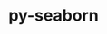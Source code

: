 ---
title: "py-seaborn"
layout: cache
categories: [package, develop]
meta: {"versions": ["0.12.2"], "compilers": ["gcc@=11.1.0", "gcc@=11.4.0", "gcc@=9.4.0", "oneapi@=2023.2.0", "oneapi@=2023.2.1"], "oss": ["ubuntu20.04"], "platforms": ["linux"], "targets": ["ppc64le", "x86_64", "x86_64_v3"], "stacks": ["e4s", "e4s-oneapi", "e4s-power", "root"], "num_specs": 10, "num_specs_by_stack": {"e4s-power": 3, "root": 10, "e4s-oneapi": 4, "e4s": 3}}
spec_details: [{"hash": "trmcvim2kewjujrzs7okkr4udoenmket", "compiler": "gcc@=11.1.0", "versions": ["0.12.2"], "os": "ubuntu20.04", "platform": "linux", "target": "ppc64le", "variants": ["build_system=python_pip", "~stats"], "stacks": ["e4s-power", "root"], "size": "-", "tarball": "https://binaries.spack.io/develop/build_cache/linux-ubuntu20.04-ppc64le/gcc-11.1.0/py-seaborn-0.12.2/linux-ubuntu20.04-ppc64le-gcc-11.1.0-py-seaborn-0.12.2-trmcvim2kewjujrzs7okkr4udoenmket.spack"}, {"hash": "e2ogpmab2doxemnr63q7essop5tvozkh", "compiler": "gcc@=11.1.0", "versions": ["0.12.2"], "os": "ubuntu20.04", "platform": "linux", "target": "ppc64le", "variants": ["build_system=python_pip", "~stats"], "stacks": ["e4s-power", "root"], "size": "-", "tarball": "https://binaries.spack.io/develop/build_cache/linux-ubuntu20.04-ppc64le/gcc-11.1.0/py-seaborn-0.12.2/linux-ubuntu20.04-ppc64le-gcc-11.1.0-py-seaborn-0.12.2-e2ogpmab2doxemnr63q7essop5tvozkh.spack"}, {"hash": "kasnspguhuxanvribdau5a24bembm2h3", "compiler": "gcc@=9.4.0", "versions": ["0.12.2"], "os": "ubuntu20.04", "platform": "linux", "target": "ppc64le", "variants": ["build_system=python_pip", "~stats"], "stacks": ["e4s-power", "root"], "size": "-", "tarball": "https://binaries.spack.io/develop/build_cache/linux-ubuntu20.04-ppc64le/gcc-9.4.0/py-seaborn-0.12.2/linux-ubuntu20.04-ppc64le-gcc-9.4.0-py-seaborn-0.12.2-kasnspguhuxanvribdau5a24bembm2h3.spack"}, {"hash": "iw7spco7ivzpod4l3ft64k4g5wz3qa4x", "compiler": "oneapi@=2023.2.0", "versions": ["0.12.2"], "os": "ubuntu20.04", "platform": "linux", "target": "x86_64", "variants": ["build_system=python_pip", "~stats"], "stacks": ["root", "e4s-oneapi"], "size": "-", "tarball": "https://binaries.spack.io/develop/build_cache/linux-ubuntu20.04-x86_64/oneapi-2023.2.0/py-seaborn-0.12.2/linux-ubuntu20.04-x86_64-oneapi-2023.2.0-py-seaborn-0.12.2-iw7spco7ivzpod4l3ft64k4g5wz3qa4x.spack"}, {"hash": "wy64ybrgsovvlhe6coerz7v5m3savvr7", "compiler": "oneapi@=2023.2.0", "versions": ["0.12.2"], "os": "ubuntu20.04", "platform": "linux", "target": "x86_64", "variants": ["build_system=python_pip", "~stats"], "stacks": ["root", "e4s-oneapi"], "size": "-", "tarball": "https://binaries.spack.io/develop/build_cache/linux-ubuntu20.04-x86_64/oneapi-2023.2.0/py-seaborn-0.12.2/linux-ubuntu20.04-x86_64-oneapi-2023.2.0-py-seaborn-0.12.2-wy64ybrgsovvlhe6coerz7v5m3savvr7.spack"}, {"hash": "r4ixhtxhp6b4ewfbn7wclwuje3ffvyu5", "compiler": "gcc@=11.1.0", "versions": ["0.12.2"], "os": "ubuntu20.04", "platform": "linux", "target": "x86_64_v3", "variants": ["build_system=python_pip", "~stats"], "stacks": ["root", "e4s"], "size": "-", "tarball": "https://binaries.spack.io/develop/build_cache/linux-ubuntu20.04-x86_64_v3/gcc-11.1.0/py-seaborn-0.12.2/linux-ubuntu20.04-x86_64_v3-gcc-11.1.0-py-seaborn-0.12.2-r4ixhtxhp6b4ewfbn7wclwuje3ffvyu5.spack"}, {"hash": "f5xwyge6fymfd6uephzfuconvfjl4o6k", "compiler": "gcc@=11.1.0", "versions": ["0.12.2"], "os": "ubuntu20.04", "platform": "linux", "target": "x86_64_v3", "variants": ["build_system=python_pip", "~stats"], "stacks": ["root", "e4s"], "size": "-", "tarball": "https://binaries.spack.io/develop/build_cache/linux-ubuntu20.04-x86_64_v3/gcc-11.1.0/py-seaborn-0.12.2/linux-ubuntu20.04-x86_64_v3-gcc-11.1.0-py-seaborn-0.12.2-f5xwyge6fymfd6uephzfuconvfjl4o6k.spack"}, {"hash": "bdjlb7hyy53negjb6buiswisadurtrfs", "compiler": "gcc@=11.4.0", "versions": ["0.12.2"], "os": "ubuntu20.04", "platform": "linux", "target": "x86_64_v3", "variants": ["build_system=python_pip", "~stats"], "stacks": ["root", "e4s"], "size": "-", "tarball": "https://binaries.spack.io/develop/build_cache/linux-ubuntu20.04-x86_64_v3/gcc-11.4.0/py-seaborn-0.12.2/linux-ubuntu20.04-x86_64_v3-gcc-11.4.0-py-seaborn-0.12.2-bdjlb7hyy53negjb6buiswisadurtrfs.spack"}, {"hash": "5jdhwuiycllr7zka2kp36xu2fcj67huz", "compiler": "oneapi@=2023.2.1", "versions": ["0.12.2"], "os": "ubuntu20.04", "platform": "linux", "target": "x86_64_v3", "variants": ["build_system=python_pip", "~stats"], "stacks": ["root", "e4s-oneapi"], "size": "-", "tarball": "https://binaries.spack.io/develop/build_cache/linux-ubuntu20.04-x86_64_v3/oneapi-2023.2.1/py-seaborn-0.12.2/linux-ubuntu20.04-x86_64_v3-oneapi-2023.2.1-py-seaborn-0.12.2-5jdhwuiycllr7zka2kp36xu2fcj67huz.spack"}, {"hash": "njozfwintki4stn5o3sy7e5ani6v6va6", "compiler": "oneapi@=2023.2.1", "versions": ["0.12.2"], "os": "ubuntu20.04", "platform": "linux", "target": "x86_64_v3", "variants": ["build_system=python_pip", "~stats"], "stacks": ["root", "e4s-oneapi"], "size": "-", "tarball": "https://binaries.spack.io/develop/build_cache/linux-ubuntu20.04-x86_64_v3/oneapi-2023.2.1/py-seaborn-0.12.2/linux-ubuntu20.04-x86_64_v3-oneapi-2023.2.1-py-seaborn-0.12.2-njozfwintki4stn5o3sy7e5ani6v6va6.spack"}]
---